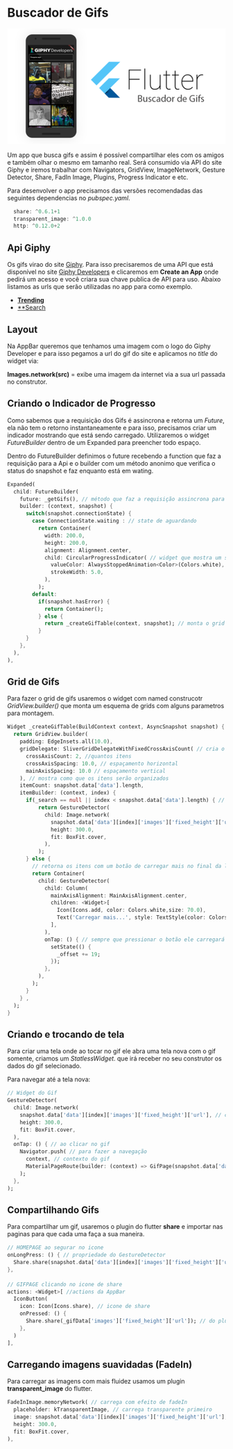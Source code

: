 # Buscador de Gifs

![Conversor de Moedas com Flutter](https://github.com/aandrepf/flutter-projects/blob/master/assets/buscador_gifs.png)

Um app que busca gifs e assim é possível compartilhar eles com os amigos e também olhar o mesmo em tamanho real. Será consumido via API do site Giphy e iremos trabalhar com Navigators, GridView, ImageNetwork, Gesture Detector, Share, FadIn Image, Plugins, Progress Indicator e etc.

Para desenvolver o app precisamos das versões recomendadas das seguintes dependencias no *pubspec.yaml*.

```dart
  share: ^0.6.1+1
  transparent_image: ^1.0.0
  http: ^0.12.0+2
```

## Api Giphy

Os gifs virao do site [Giphy](https://giphy.com/). Para isso precisaremos de uma API que está disponível no site [Giphy Developers](https://developers.giphy.com/docs/sdk) e clicaremos em **Create an App** onde pedirá um acesso e você criara sua chave publica de API para uso. Abaixo listamos as urls que serão utilizadas no app para como exemplo.

- [**Trending**](https://api.giphy.com/v1/gifs/trending?api_key=QdA14qvspA8iBn0SHtNJpl9NmSR1aPCr&limit=20&rating=G)
- [**Search](https://api.giphy.com/v1/gifs/search?api_key=QdA14qvspA8iBn0SHtNJpl9NmSR1aPCr&q=dogs&limit=25&offset=75&rating=G&lang=en)

## Layout

Na AppBar queremos que tenhamos uma imagem com o logo do Giphy Developer e para isso pegamos a url do gif do site e aplicamos no *title* do widget via:

**Images.network(src)** = exibe uma imagem da internet via a sua url passada no construtor.

## Criando o Indicador de Progresso

Como sabemos que a requisição dos Gifs é assincrona e retorna um *Future*, ela não tem o retorno instantaneamente e para isso, precisamos criar um indicador mostrando que está sendo carregado. Utilizaremos o widget *FutureBuilder* dentro de um Expanded para preencher todo espaço.

Dentro do FutureBuilder definimos o future recebendo a function que faz a requisição para a Api e o builder com um método anonimo que verifica o status do snapshot e faz enquanto está em wating.

```dart
Expanded(
  child: FutureBuilder(
    future: _getGifs(), // método que faz a requisição assincrona para a API do Giphy
    builder: (context, snapshot) {
      switch(snapshot.connectionState) {
        case ConnectionState.waiting : // state de aguardando
          return Container(
            width: 200.0,
            height: 200.0,
            alignment: Alignment.center,
            child: CircularProgressIndicator( // widget que mostra um spinner circular
              valueColor: AlwaysStoppedAnimation<Color>(Colors.white), // na cor branca
              strokeWidth: 5.0,
            ),
          );
        default:
          if(snapshot.hasError) {
            return Container();
          } else {
            return _createGifTable(context, snapshot); // monta o grid de Gifs
          }
      }
    },
  ),
),
```

## Grid de Gifs

Para fazer o grid de gifs usaremos o widget com named construcotr *GridView.builder()* que monta um esquema de grids com alguns parametros para montagem.

```dart
Widget _createGifTable(BuildContext context, AsyncSnapshot snapshot) {
  return GridView.builder(
    padding: EdgeInsets.all(10.0),
    gridDelegate: SliverGridDelegateWithFixedCrossAxisCount( // cria o layout com numero fizxo de blocos no eixo transversal. Se vertical cria o layout com numero fixo de colunas, se horizontal cria com numero fixo de linhas
      crossAxisCount: 2, //quantos itens
      crossAxisSpacing: 10.0, // espaçamento horizontal
      mainAxisSpacing: 10.0 // espaçamento vertical
    ), // mostra como que os itens serão organizados
    itemCount: snapshot.data['data'].length,
    itemBuilder: (context, index) {
      if(_search == null || index < snapshot.data['data'].length) { // se não está pesquisando ou o item não for o ultimo
          return GestureDetector(
            child: Image.network(
              snapshot.data['data'][index]['images']['fixed_height']['url'],
              height: 300.0,
              fit: BoxFit.cover,
            ),
          );
      } else {
        // retorna os itens com um botão de carregar mais no final da lista
        return Container(
          child: GestureDetector(
            child: Column(
              mainAxisAlignment: MainAxisAlignment.center,
              children: <Widget>[
                Icon(Icons.add, color: Colors.white,size: 70.0),
                Text('Carregar mais...', style: TextStyle(color: Colors.white, fontSize: 22.0),),
              ],
            ),
            onTap: () { // sempre que pressionar o botão ele carregará mais 19 gifs direrentes
              setState(() {
                _offset += 19;
              });
            },
          ),
        );
      }
    } ,
  );
}
```

## Criando e trocando de tela

Para criar uma tela onde ao tocar no gif ele abra uma tela nova com o gif somente, criamos um *StatlessWidget*. que irá receber no seu construtor os dados do gif selecionado.

Para navegar até a tela nova:

```dart
// Widget do Gif
GestureDetector(
  child: Image.network(
    snapshot.data['data'][index]['images']['fixed_height']['url'], // caminho do gif
    height: 300.0,
    fit: BoxFit.cover,
  ),
  onTap: () { // ao clicar no gif
    Navigator.push( // para fazer a navegação
      context, // contexto do gif
      MaterialPageRoute(builder: (context) => GifPage(snapshot.data['data'][index])), // importamos a StatlessWidget e passamos no construtor os dados do gif selecionado pelo seu index
    );
  },
);
```

## Compartilhando Gifs

Para compartilhar um gif, usaremos o plugin do flutter **share** e importar nas paginas para que cada uma faça a sua maneira.

```dart
// HOMEPAGE ao segurar no icone
onLongPress: () { // propriedade do GestureDetector
  Share.share(snapshot.data['data'][index]['images']['fixed_height']['url']); // do plugin de share
},

// GIFPAGE clicando no icone de share
actions: <Widget>[ //actions da AppBar
  IconButton(
    icon: Icon(Icons.share), // icone de share
    onPressed: () {
      Share.share(_gifData['images']['fixed_height']['url']); // do plugin de share
    },
  )
],
```

## Carregando imagens suavidadas (FadeIn)

Para carregar as imagens com mais fluidez usamos um plugin **transparent_image** do flutter.

```dart
FadeInImage.memoryNetwork( // carrega com efeito de fadeIn
  placeholder: kTransparentImage, // carrega transparente primeiro
  image: snapshot.data['data'][index]['images']['fixed_height']['url'], // gif
  height: 300.0,
  fit: BoxFit.cover,
),
```